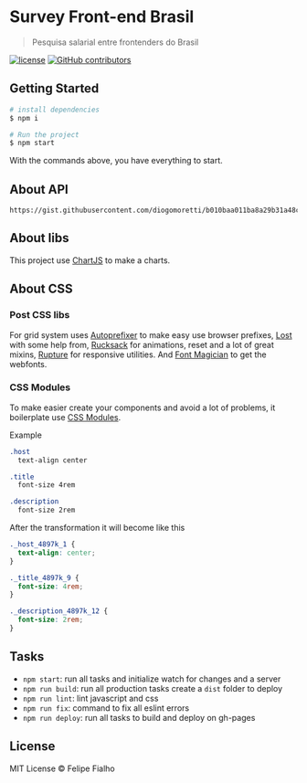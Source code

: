 # Survey Front-end Brasil

> Pesquisa salarial entre frontenders do Brasil
 
[![license](https://img.shields.io/github/license/frontendbr/survey.svg)](license)
[![GitHub contributors](https://img.shields.io/github/contributors/frontendbr/survey.svg)](https://github.com/frontendbr/survey/graphs/contributors) 

## Getting Started

```sh
# install dependencies
$ npm i

# Run the project
$ npm start
```

With the commands above, you have everything to start.

## About API

```
https://gist.githubusercontent.com/diogomoretti/b010baa011ba8a29b31a48ce80d3b623/raw/44213f1036c3d037947ebc3732be31f6eecb1b49/survey2018.json
```

## About libs

This project use [ChartJS](http://www.chartjs.org/) to make a charts.

## About CSS
 
### Post CSS libs

For grid system uses [Autoprefixer](https://github.com/postcss/autoprefixer) to make easy use browser prefixes, [Lost](https://github.com/peterramsing/lost) with some help from, [Rucksack](https://www.rucksackcss.org/) for animations, reset and a lot of great mixins, [Rupture](https://github.com/jenius/rupture) for responsive utilities. And [Font Magician](https://github.com/jonathantneal/postcss-font-magician/) to get the webfonts.

### CSS Modules

To make easier create your components and avoid a lot of problems, it boilerplate use [CSS Modules](https://github.com/css-modules/css-modules).

Example

```css
.host
  text-align center

.title
  font-size 4rem

.description
  font-size 2rem
```

After the transformation it will become like this

```css
._host_4897k_1 {
  text-align: center;
}

._title_4897k_9 {
  font-size: 4rem;
}

._description_4897k_12 {
  font-size: 2rem;
}
```

## Tasks

- `npm start`: run all tasks and initialize watch for changes and a server
- `npm run build`: run all production tasks create a `dist` folder to deploy
- `npm run lint`: lint javascript and css
- `npm run fix`: command to fix all eslint errors
- `npm run deploy`: run all tasks to build and deploy on gh-pages

## License

MIT License © Felipe Fialho

